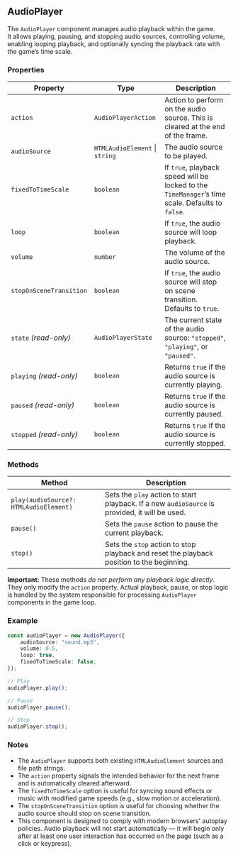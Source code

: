 ## AudioPlayer

The `AudioPlayer` component manages audio playback within the game.  
It allows playing, pausing, and stopping audio sources, controlling volume, enabling looping playback, and optionally syncing the playback rate with the game’s time scale.

### Properties

| Property                | Type                           | Description                                                                                      |
| ----------------------- | ------------------------------ | ------------------------------------------------------------------------------------------------ |
| `action`                | `AudioPlayerAction`            | Action to perform on the audio source. This is cleared at the end of the frame.                  |
| `audioSource`           | `HTMLAudioElement` \| `string` | The audio source to be played.                                                                   |
| `fixedToTimeScale`      | `boolean`                      | If `true`, playback speed will be locked to the `TimeManager`’s time scale. Defaults to `false`. |
| `loop`                  | `boolean`                      | If `true`, the audio source will loop playback.                                                  |
| `volume`                | `number`                       | The volume of the audio source.                                                                  |
| `stopOnSceneTransition` | `boolean`                      | If `true`, the audio source will stop on scene transition. Defaults to `true`.                   |
| `state` _(read-only)_   | `AudioPlayerState`             | The current state of the audio source: `"stopped"`, `"playing"`, or `"paused"`.                  |
| `playing` _(read-only)_ | `boolean`                      | Returns `true` if the audio source is currently playing.                                         |
| `paused` _(read-only)_  | `boolean`                      | Returns `true` if the audio source is currently paused.                                          |
| `stopped` _(read-only)_ | `boolean`                      | Returns `true` if the audio source is currently stopped.                                         |

### Methods

| Method                                 | Description                                                                                    |
| -------------------------------------- | ---------------------------------------------------------------------------------------------- |
| `play(audioSource?: HTMLAudioElement)` | Sets the `play` action to start playback. If a new `audioSource` is provided, it will be used. |
| `pause()`                              | Sets the `pause` action to pause the current playback.                                         |
| `stop()`                               | Sets the `stop` action to stop playback and reset the playback position to the beginning.      |

**Important:** These methods _do not perform any playback logic directly_. They only modify the `action` property. Actual playback, pause, or stop logic is handled by the system responsible for processing `AudioPlayer` components in the game loop.

### Example

```typescript
const audioPlayer = new AudioPlayer({
    audioSource: "sound.mp3",
    volume: 0.5,
    loop: true,
    fixedToTimeScale: false,
});

// Play
audioPlayer.play();

// Pause
audioPlayer.pause();

// Stop
audioPlayer.stop();
```

### Notes

-   The `AudioPlayer` supports both existing `HTMLAudioElement` sources and file path strings.
-   The `action` property signals the intended behavior for the next frame and is automatically cleared afterward.
-   The `fixedToTimeScale` option is useful for syncing sound effects or music with modified game speeds (e.g., slow motion or acceleration).
-   The `stopOnSceneTransition` option is useful for choosing whether the audio source should stop on scene transition.
-   This component is designed to comply with modern browsers' autoplay policies. Audio playback will not start automatically — it will begin only after at least one user interaction has occurred on the page (such as a click or keypress).
